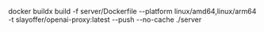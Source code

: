 docker buildx build -f server/Dockerfile --platform linux/amd64,linux/arm64 -t slayoffer/openai-proxy:latest --push --no-cache ./server
